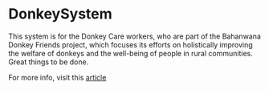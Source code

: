 # DonkeySystem

This system is for the Donkey Care workers, who are part of the Bahanwana Donkey Friends project, which focuses its efforts on holistically improving the welfare of donkeys and the well-being of people in rural communities. Great things to be done.

For more info, visit this [article](https://www.up.ac.za/usr/news/post_3048907-up-led-community-project-puts-the-welfare-of-donkeys-and-people-in-the-driving-seat)
